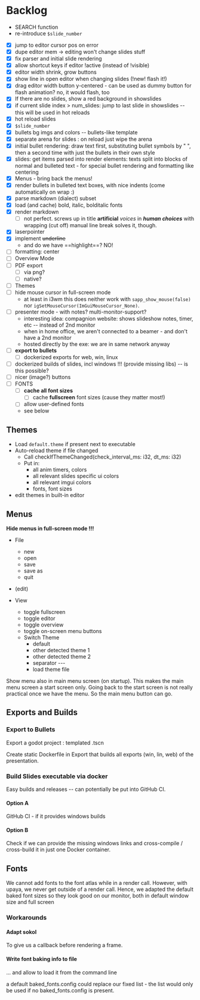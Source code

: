 # Backlog

* SEARCH function
* re-introduce `$slide_number`

- [x] jump to editor cursor pos on error
- [x] dupe editor mem -> editing won't change slides stuff
- [x] fix parser and initial slide rendering
- [x] allow shortcut keys if editor !active (instead of !visible)
- [x] editor width shrink, grow buttons
- [x] show line in open editor when changing slides (!new! flash it!)
- [x] drag editor width button y-centered - can be used as dummy button for flash animation? no, it would flash, too
- [x] If there are no slides, show a red background in showslides
- [x] if current slide index > num_slides: jump to last slide in showslides -- this will be used in hot reloads
- [x] hot reload slides
- [x] `$slide_number`
- [x] bullets bg imgs and colors -- bullets-like template
- [x] separate arena for slides : on reload just wipe the arena
- [x] initial bullet rendering: draw text first, substituting bullet symbols by "  ", then a second time with just the bullets in their own style
- [x] slides: get items parsed into render elements: texts split into blocks of normal and bulleted text - for special bullet rendering and formatting like centering
- [x] Menus - bring back the menus!
- [x] render bullets in bulleted text boxes, with nice indents (come automatically on wrap :) 
- [x] parse markdown (dialect) subset
- [x] load (and cache) bold, italic, bolditalic fonts
- [x] render markdown
  - [ ] not perfect. screws up in title **artificial** _voices_ in _**human choices**_ with wrapping (cut off)
        manual line break solves it, though.
- [x] laserpointer
- [x] implement ~~underline~~ 
    - and do we have ==highlight==? NO!
- [ ] formatting: center
- [ ] Overview Mode
- [ ] PDF export
  - [ ] via png?
  - [ ] native?
- [ ] Themes
- [ ] hide mouse cursor in full-screen mode
  - at least in i3wm this does neither work with `sapp_show_mouse(false)` nor 
    `igSetMouseCursor(ImGuiMouseCursor_None)`.
- [ ] presenter mode - with notes? multi-monitor-support?
  - interesting idea: compagnion website: shows slideshow notes, timer, etc -- instead of 2nd monitor
  - when in home office, we aren't connected to a beamer - and don't have a 2nd monitor
  - hosted directly by the exe: we are in same network anyway
- [ ] **export to bullets** 
  - [ ] dockerized exports for web, win, linux
- [ ] dockerized builds of slides, incl windows !!! (provide missing libs) -- is this possible?
- [ ] nicer (image?) buttons
- [ ] FONTS
  - [ ] **cache all font sizes**
    - [ ] cache **fullscreen** font sizes (cause they matter most!)
  - [ ] allow user-defined fonts
  - see below



## Themes
- Load `default.theme` if present next to executable
- Auto-reload theme if file changed
    - Call checkIfThemeChanged(check_interval_ms: i32, dt_ms: i32) 
    - Put in:
        - all anim timers, colors
        - all relevant slides specific ui colors
        - all relevant imgui colors
        - fonts, font sizes
- edit themes in built-in editor



## Menus

**Hide menus in full-screen mode !!!** 

- File
    - new
    - open
    - save
    - save as
    - quit

- (edit)

- View
    - toggle fullscreen
    - toggle editor
    - toggle overview
    - toggle on-screen menu buttons
    - Switch Theme
        - default
        - other detected theme 1
        - other detected theme 2
        - separator ---
        - load theme file

Show menu also in main menu screen (on startup). This makes the main menu screen a start screen only. Going back to the start screen is not really practical once we have the menu. So the main menu button can go.



## Exports and Builds


### Export to Bullets

Export a godot project : templated .tscn

Create static Dockerfile in Export that builds all exports (win, lin, web) of the presentation.

### Build Slides executable via docker
Easy builds and releases -- can potentially be put into GitHub CI.

#### Option A
GitHub CI - if it provides windows builds

#### Option B
Check if we can provide the missing windows links and cross-compile / cross-build it in just one Docker container.


## Fonts
We cannot add fonts to the font atlas while in a render call. However, with upaya, we never get outside of a render call. Hence, we adapted the default baked font sizes so they look good on our monitor, both in default window size and full screen

### Workarounds

#### Adapt sokol
To give us a callback before rendering a frame. 

#### Write font baking info to file 
... and allow to load it from the command line

a default baked_fonts.config could replace our fixed list - the list would only be used if no baked_fonts.config is present.
